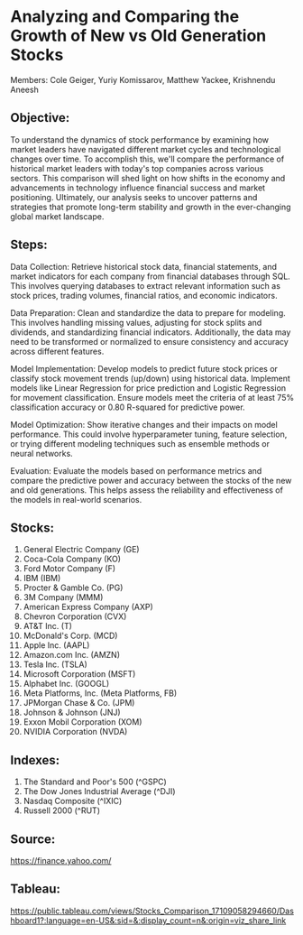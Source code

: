 # Analyzing and Comparing the Growth of New vs Old Generation Stocks

Members:  Cole Geiger, Yuriy Komissarov, Matthew Yackee, Krishnendu Aneesh

## Objective:

To understand the dynamics of stock performance by examining how market leaders have navigated different market cycles and technological changes over time. To accomplish this, we'll compare the performance of historical market leaders with today's top companies across various sectors. This comparison will shed light on how shifts in the economy and advancements in technology influence financial success and market positioning. Ultimately, our analysis seeks to uncover patterns and strategies that promote long-term stability and growth in the ever-changing global market landscape.


## Steps:

Data Collection: Retrieve historical stock data, financial statements, and market indicators for each company from financial databases through SQL. This involves querying databases to extract relevant information such as stock prices, trading volumes, financial ratios, and economic indicators.

Data Preparation: Clean and standardize the data to prepare for modeling. This involves handling missing values, adjusting for stock splits and dividends, and standardizing financial indicators. Additionally, the data may need to be transformed or normalized to ensure consistency and accuracy across different features.

Model Implementation: Develop models to predict future stock prices or classify stock movement trends (up/down) using historical data. Implement models like Linear Regression for price prediction and Logistic Regression for movement classification. Ensure models meet the criteria of at least 75% classification accuracy or 0.80 R-squared for predictive power.

Model Optimization: Show iterative changes and their impacts on model performance. This could involve hyperparameter tuning, feature selection, or trying different modeling techniques such as ensemble methods or neural networks.

Evaluation: Evaluate the models based on performance metrics and compare the predictive power and accuracy between the stocks of the new and old generations. This helps assess the reliability and effectiveness of the models in real-world scenarios.


## Stocks:
1. General Electric Company (GE)
2. Coca-Cola Company (KO)
3. Ford Motor Company (F)
4. IBM (IBM)
5. Procter & Gamble Co. (PG)
6. 3M Company (MMM)
7. American Express Company (AXP)
8. Chevron Corporation (CVX)
9. AT&T Inc. (T)
10. McDonald's Corp. (MCD)
11. Apple Inc. (AAPL)
12. Amazon.com Inc. (AMZN)
13. Tesla Inc. (TSLA)
14. Microsoft Corporation (MSFT)
15. Alphabet Inc. (GOOGL)
16. Meta Platforms, Inc. (Meta Platforms, FB)
17. JPMorgan Chase & Co. (JPM)
18. Johnson & Johnson (JNJ)
19. Exxon Mobil Corporation (XOM)
20. NVIDIA Corporation (NVDA)

## Indexes:
1. The Standard and Poor's 500 (^GSPC)
2. The Dow Jones Industrial Average (^DJI)
3. Nasdaq Composite (^IXIC)
4. Russell 2000 (^RUT)


## Source:
https://finance.yahoo.com/

## Tableau:
[
](https://public.tableau.com/views/Stocks_Comparison_17109058294660/Dashboard1?:language=en-US&:sid=&:display_count=n&:origin=viz_share_link)https://public.tableau.com/views/Stocks_Comparison_17109058294660/Dashboard1?:language=en-US&:sid=&:display_count=n&:origin=viz_share_link
